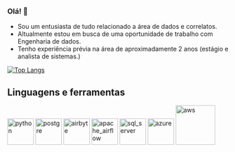 ### Olá! :snake:

- Sou um entusiasta de tudo relacionado a área de dados e correlatos.
- Altualmente estou em busca de uma oportunidade de trabalho com Engenharia de dados.
- Tenho experiência prévia na área de aproximadamente 2 anos (estágio e analista de sistemas.)


[![Top Langs](https://github-readme-stats.vercel.app/api/top-langs/?username=Krisalyd&layout=compact&langs_count=10)](https://github.com/Krisalyd/github-readme-stats)

## Linguagens e ferramentas


[<img alt="python" width="60px" src="https://upload.wikimedia.org/wikipedia/commons/thumb/c/c3/Python-logo-notext.svg/1200px-Python-logo-notext.svg.png">](https://www.python.org) [<img alt="postgre" width="60px" src="https://upload.wikimedia.org/wikipedia/commons/thumb/2/29/Postgresql_elephant.svg/1200px-Postgresql_elephant.svg.png">](https://www.postgresql.org) [<img alt="airbyte" width="60px" src="https://cf.appdrag.com/dashboard-openvm-clo-b2d42c/uploads/airbyte-1613152137-dKaX.png">](https://airbyte.com) [<img alt="apache_airflow" width="60px" src="https://static-00.iconduck.com/assets.00/airflow-icon-512x512-tpr318yf.png">](https://airflow.apache.org) [<img alt="sql_server" width="60px" src="https://www.freeiconspng.com/thumbs/sql-server-icon-png/sql-server-icon-png-1.png">](https://www.microsoft.com/pt-br/sql-server/sql-server-2019) [<img alt="azure" width="60px" src="https://upload.wikimedia.org/wikipedia/commons/thumb/f/fa/Microsoft_Azure.svg/1200px-Microsoft_Azure.svg.png">](https://azure.microsoft.com/pt-br/) [<img alt="aws" width="90px" src="https://boanoticia.org.br/wp-content/uploads/2021/01/aws-logo.png">](https://aws.amazon.com/pt/)


